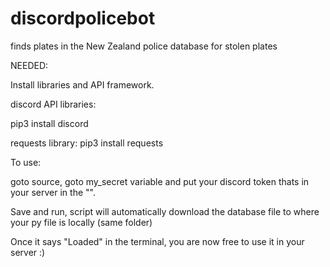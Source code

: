 # discordpolicebot
finds plates in the New Zealand police database for stolen plates

NEEDED:

Install libraries and API framework.

discord API libraries:

pip3 install discord

requests library:
pip3 install requests

To use:

goto source, goto my_secret variable and put your discord token thats in your server in the "".

Save and run, script will automatically download the database file to where your py file is locally (same folder)

Once it says "Loaded" in the terminal, you are now free to use it in your server :)
